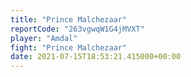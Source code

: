 ```yaml
---
title: "Prince Malchezaar"
reportCode: "263vgwqW1G4jMVXT"
player: "Amdal"
fight: "Prince Malchezaar"
date: 2021-07-15T18:53:21.415000+00:00
---
```

